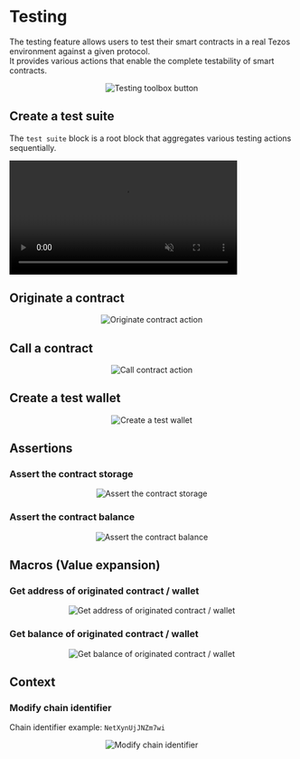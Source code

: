 # Testing

The testing feature allows users to test their smart contracts in a real Tezos environment against a given protocol.<br/>
It provides various actions that enable the complete testability of smart contracts.

<center>
    <img
        src={require('@site/static/media/img/testing_toolbar_button.png').default}
        alt="Testing toolbox button"
    />
</center>

## Create a test suite

The `test suite` block is a root block that aggregates various testing actions sequentially.

<div style={{ display: "flex", justifyContent: "center" }}>
    <video width="80%" loop controls autoPlay muted>
        <source src={require('@site/static/media/guides/create_test_suite.webm').default} type='video/webm' />
    </video>
</div>

## Originate a contract

<center>
    <img
        src={require('@site/static/media/img/testing_originate_block.png').default}
        alt="Originate contract action"
    />
</center>

## Call a contract

<center>
    <img
        src={require('@site/static/media/img/testing_call_contract_block.png').default}
        alt="Call contract action"
    />
</center>

## Create a test wallet

<center>
    <img
        src={require('@site/static/media/img/testing_create_wallet_block.png').default}
        alt="Create a test wallet"
    />
</center>

## Assertions


### Assert the contract storage

<center>
    <img
        src={require('@site/static/media/img/testing_assert_storage_block.png').default}
        alt="Assert the contract storage"
    />
</center>

### Assert the contract balance

<center>
    <img
        src={require('@site/static/media/img/testing_assert_balance_block.png').default}
        alt="Assert the contract balance"
    />
</center>

## Macros (Value expansion)

### Get address of originated contract / wallet

<center>
    <img
        src={require('@site/static/media/img/testing_address_of_block.png').default}
        alt="Get address of originated contract / wallet"
    />
</center>

### Get balance of originated contract / wallet

<center>
    <img
        src={require('@site/static/media/img/testing_balance_of_block.png').default}
        alt="Get balance of originated contract / wallet"
    />
</center>

## Context

### Modify chain identifier

Chain identifier example: `NetXynUjJNZm7wi`

<center>
    <img
        src={require('@site/static/media/img/testing_chain_id_modifier_block.png').default}
        alt="Modify chain identifier"
    />
</center>
